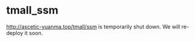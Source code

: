 # tmall_ssm
http://ascetic-yuanma.top/tmall/ssm is temporarily shut down.
We will re-deploy it soon.
